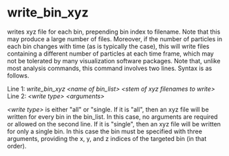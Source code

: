 <h1>write_bin_xyz</h1>

writes xyz file for each bin, prepending bin index to filename. Note that this may produce a large number of files. Moreover, if the number of particles in each bin changes with time (as is typically the case), this will write files containing a different number of particles at each time frame, which may not be tolerated by many visualization software packages. Note that, unlike most analysis commands, this command involves two lines. Syntax is as follows.

Line 1: _write\_bin\_xyz \<name of bin\_list\> \<stem of xyz filenames to write\>_
Line 2: _\<write type\> \<arguments\>_

_\<write type\>_ is either "all" or "single. If it is "all", then an xyz file will be written for every bin in the bin\_list. In this case, no arguments are required or allowed on the second line. If it is "single", then an xyz file will be written for only a single bin. In this case the bin must be specified with three arguments, providing the x, y, and z indices of the targeted bin (in that order).
